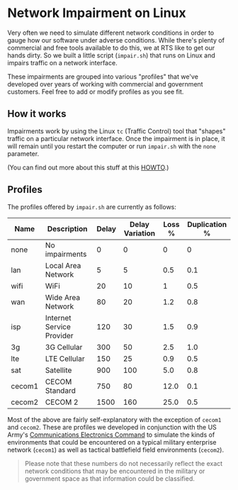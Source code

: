 # Network Impairment on Linux

Very often we need to simulate different network conditions in order to gauge how our software under adverse conditions.  While there's plenty of commercial and free tools available to do this, we at RTS like to get our hands dirty.  So we built a little script (``impair.sh``) that runs on Linux and impairs traffic on a network interface.

These impairments are grouped into various "profiles" that we've developed over years of working with commercial and government customers.  Feel free to add or modify profiles as you see fit.

## How it works
Impairments work by using the Linux ``tc`` (Traffic Control) tool that "shapes" traffic on a particular network interface. Once the impairment is in place, it will remain until you restart the computer or run ``impair.sh`` with the `none` parameter.

(You can find out more about this stuff at this [HOWTO](https://tldp.org/HOWTO/Traffic-Control-HOWTO/intro.html).)

## Profiles
The profiles offered by ``impair.sh`` are currently as follows:

|Name|Description|Delay|Delay Variation|Loss %|Duplication %|
|-|-|-|-|-|-|
|none|No impairments|0|0|0|0|
|lan|Local Area Network|5|5|0.5|0.1|
|wifi|WiFi|20|10|1|0.5|
|wan|Wide Area Network|80|20|1.2|0.8|
|isp|Internet Service Provider|120|30|1.5|0.9|
|3g|3G Cellular|300|50|2.5|1.0|
|lte|LTE Cellular|150|25|0.9|0.5|
|sat|Satellite|900|100|5.0|0.8|
|cecom1|CECOM Standard|750|80|12.0|0.1|
|cecom2|CECOM 2|1500|160|25.0|0.5|

Most of the above are fairly self-explanatory with the exception of `cecom1` and `cecom2`.  These are profiles we developed in conjunction with the US Army's [Communications Electronics Command](https://www.army.mil/cecom) to simulate the kinds of environments that could be encountered on a typical military enterprise network (`cecom1`) as well as tactical battlefield field environments (`cecom2`).

>Please note that these numbers do not necessarily reflect the exact network conditions that may be encountered in the military or government space as that information could be classified.
